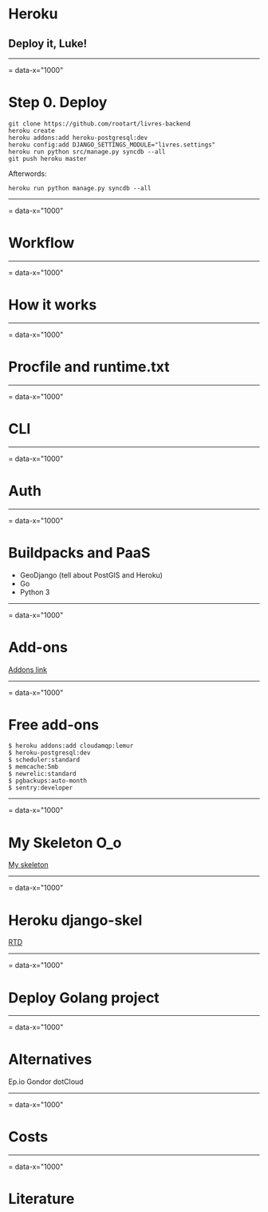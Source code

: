 # Heroku
## Deploy it, Luke!

---
= data-x="1000"

# Step 0. Deploy


    git clone https://github.com/rootart/livres-backend
    heroku create
    heroku addons:add heroku-postgresql:dev
    heroku config:add DJANGO_SETTINGS_MODULE="livres.settings"
    heroku run python src/manage.py syncdb --all
    git push heroku master


Afterwords:


    heroku run python manage.py syncdb --all


---
= data-x="1000"

# Workflow

---
= data-x="1000"



# How it works

---
= data-x="1000"

# Procfile and runtime.txt

---
= data-x="1000"


# CLI

---
= data-x="1000"


# Auth

---
= data-x="1000"

# Buildpacks and PaaS

* GeoDjango (tell about PostGIS and Heroku)
* Go
* Python 3

---
= data-x="1000"

# Add-ons

[Addons link](https://addons.heroku.com/)

---
= data-x="1000"

# Free add-ons

    $ heroku addons:add cloudamqp:lemur
    $ heroku-postgresql:dev
    $ scheduler:standard
    $ memcache:5mb
    $ newrelic:standard
    $ pgbackups:auto-month
    $ sentry:developer


---
= data-x="1000"

# My Skeleton O_o

[My skeleton](https://github.com/OShalakhin/django-skeleton)

---
= data-x="1000"

# Heroku django-skel

[RTD](http://django-skel.readthedocs.org/en/latest/)

---
= data-x="1000"

# Deploy Golang project

---
= data-x="1000"

# Alternatives

Ep.io
Gondor
dotCloud

---
= data-x="1000"

# Costs

---
= data-x="1000"

# Literature
